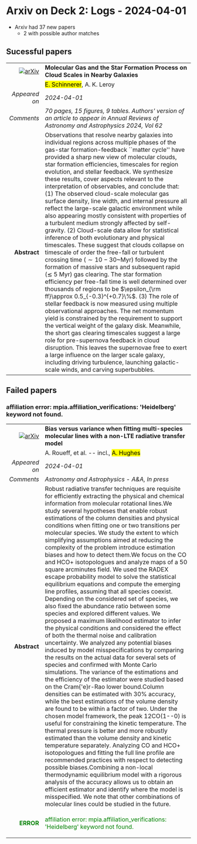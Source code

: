 # Arxiv on Deck 2: Logs - 2024-04-01

* Arxiv had 37 new papers
    * 2 with possible author matches

## Sucessful papers


|||
|---:|:---|
| [![arXiv](https://img.shields.io/badge/arXiv-arXiv:2403.19843-b31b1b.svg)](https://arxiv.org/abs/arXiv:2403.19843) | **Molecular Gas and the Star Formation Process on Cloud Scales in Nearby  Galaxies**  |
|| <mark>E. Schinnerer</mark>, A. K. Leroy |
|*Appeared on*| *2024-04-01*|
|*Comments*| *70 pages, 15 figures, 9 tables. Authors' version of an article to appear in Annual Reviews of Astronomy and Astrophysics 2024, Vol 62*|
|**Abstract**| Observations that resolve nearby galaxies into individual regions across multiple phases of the gas-star formation-feedback ``matter cycle'' have provided a sharp new view of molecular clouds, star formation efficiencies, timescales for region evolution, and stellar feedback. We synthesize these results, cover aspects relevant to the interpretation of observables, and conclude that: (1) The observed cloud-scale molecular gas surface density, line width, and internal pressure all reflect the large-scale galactic environment while also appearing mostly consistent with properties of a turbulent medium strongly affected by self-gravity. (2) Cloud-scale data allow for statistical inference of both evolutionary and physical timescales. These suggest that clouds collapse on timescale of order the free-fall or turbulent crossing time ($\sim 10{-}30$~Myr) followed by the formation of massive stars and subsequent rapid ($\lesssim$ 5 Myr) gas clearing. The star formation efficiency per free-fall time is well determined over thousands of regions to be $\epsilon_{\rm ff}\approx 0.5_{-0.3}^{+0.7}\%$. (3) The role of stellar feedback is now measured using multiple observational approaches. The net momentum yield is constrained by the requirement to support the vertical weight of the galaxy disk. Meanwhile, the short gas clearing timescales suggest a large role for pre-supernova feedback in cloud disruption. This leaves the supernovae free to exert a large influence on the larger scale galaxy, including driving turbulence, launching galactic-scale winds, and carving superbubbles. |

## Failed papers

### affiliation error: mpia.affiliation_verifications: 'Heidelberg' keyword not found. 


|||
|---:|:---|
| [![arXiv](https://img.shields.io/badge/arXiv-arXiv:2403.20057-b31b1b.svg)](https://arxiv.org/abs/arXiv:2403.20057) | **Bias versus variance when fitting multi-species molecular lines with a  non-LTE radiative transfer model**  |
|| A. Roueff, et al. -- incl., <mark>A. Hughes</mark> |
|*Appeared on*| *2024-04-01*|
|*Comments*| *Astronomy and Astrophysics - A\&A, In press*|
|**Abstract**| Robust radiative transfer techniques are requisite for efficiently extracting the physical and chemical information from molecular rotational lines.We study several hypotheses that enable robust estimations of the column densities and physical conditions when fitting one or two transitions per molecular species. We study the extent to which simplifying assumptions aimed at reducing the complexity of the problem introduce estimation biases and how to detect them.We focus on the CO and HCO+ isotopologues and analyze maps of a 50 square arcminutes field. We used the RADEX escape probability model to solve the statistical equilibrium equations and compute the emerging line profiles, assuming that all species coexist. Depending on the considered set of species, we also fixed the abundance ratio between some species and explored different values. We proposed a maximum likelihood estimator to infer the physical conditions and considered the effect of both the thermal noise and calibration uncertainty. We analyzed any potential biases induced by model misspecifications by comparing the results on the actual data for several sets of species and confirmed with Monte Carlo simulations. The variance of the estimations and the efficiency of the estimator were studied based on the Cram{\'e}r-Rao lower bound.Column densities can be estimated with 30% accuracy, while the best estimations of the volume density are found to be within a factor of two. Under the chosen model framework, the peak 12CO(1--0) is useful for constraining the kinetic temperature. The thermal pressure is better and more robustly estimated than the volume density and kinetic temperature separately. Analyzing CO and HCO+ isotopologues and fitting the full line profile are recommended practices with respect to detecting possible biases.Combining a non-local thermodynamic equilibrium model with a rigorous analysis of the accuracy allows us to obtain an efficient estimator and identify where the model is misspecified. We note that other combinations of molecular lines could be studied in the future. |
|<p style="color:green"> **ERROR** </p>| <p style="color:green">affiliation error: mpia.affiliation_verifications: 'Heidelberg' keyword not found.</p> |

